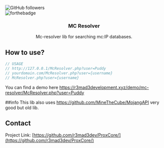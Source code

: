 ![GitHub followers](https://img.shields.io/github/followers/r3mad3dev?style=social)
<br />
![forthebadge](https://forthebadge.com/images/badges/built-by-developers.svg)
  <h3 align="center">MC Resolver</h3>

  <p align="center">
    Mc-resolver lib for searching mc:IP databases.
    <br />
</p>

## How to use?
```php
// USAGE
// http://127.0.0.1/McResolver.php?user=Puddy
// yourdomain.com/McResolver.php?user={username}
// McResolver.php?user={username}
```
You can find a demo here
https://r3mad3development.xyz/demo/mc-resolver/McResolver.php?user=Puddy

##info
This lib also uses
https://github.com/MineTheCube/MojangAPI
very good but old lib.

## Contact
 

Project Link: [https://github.com/r3mad3dev/ProxCore/](https://github.com/r3mad3dev/ProxCore/)
